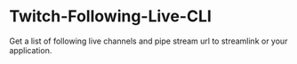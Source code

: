 # Twitch-Following-Live-CLI
Get a list of following live channels and pipe stream url to streamlink or your application.

